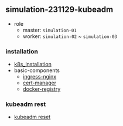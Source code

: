 ## simulation-231129-kubeadm
* role
    + master: `simulation-01`
    + worker: `simulation-02` ~ `simulation-03`

### installation
* [k8s_installation](k8s_installation.md)
* basic-components
    + [ingress-nginx](basic-components/ingress-nginx.md)
    + [cert-manager](basic-components/cert-manager.md)
    + [docker-registry](basic-components/docker-registry.md)

### kubeadm rest
   * [kubeadm reset](kubeadm-reset.md)